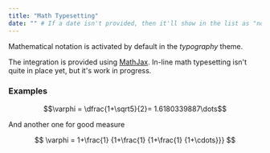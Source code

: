 ```yaml
---
title: "Math Typesetting"
date: "" # If a date isn't provided, then it'll show in the list as "no date"
---
```


Mathematical notation is activated by default in the _typography_ theme.

The integration is provided using [MathJax](https://www.mathjax.org). In-line math typesetting isn't quite in place yet, but it's work in progress.

### Examples

$$\varphi = \dfrac{1+\sqrt5}{2}= 1.6180339887\dots$$

And another one for good measure

$$
\varphi = 1+\frac{1} {1+\frac{1} {1+\frac{1} {1+\cdots}}}
$$

